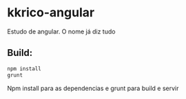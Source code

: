 # kkrico-angular

Estudo de angular. O nome já diz tudo

## Build:

```javascript
npm install
grunt
```

Npm install para as dependencias e grunt para build e servir